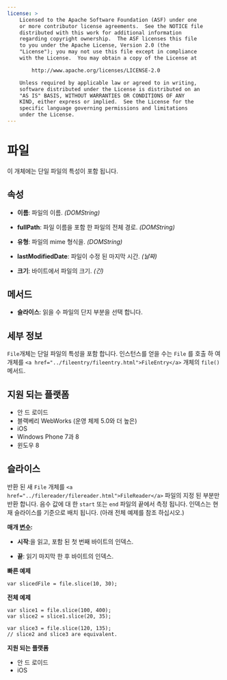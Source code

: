 ```yaml
---
license: >
    Licensed to the Apache Software Foundation (ASF) under one
    or more contributor license agreements.  See the NOTICE file
    distributed with this work for additional information
    regarding copyright ownership.  The ASF licenses this file
    to you under the Apache License, Version 2.0 (the
    "License"); you may not use this file except in compliance
    with the License.  You may obtain a copy of the License at

        http://www.apache.org/licenses/LICENSE-2.0

    Unless required by applicable law or agreed to in writing,
    software distributed under the License is distributed on an
    "AS IS" BASIS, WITHOUT WARRANTIES OR CONDITIONS OF ANY
    KIND, either express or implied.  See the License for the
    specific language governing permissions and limitations
    under the License.
---
```


# 파일

이 개체에는 단일 파일의 특성이 포함 됩니다.

## 속성

*   **이름**: 파일의 이름. *(DOMString)*

*   **fullPath**: 파일 이름을 포함 한 파일의 전체 경로. *(DOMString)*

*   **유형**: 파일의 mime 형식을. *(DOMString)*

*   **lastModifiedDate**: 파일이 수정 된 마지막 시간. *(날짜)*

*   **크기**: 바이트에서 파일의 크기. *(긴)*

## 메서드

*   **슬라이스**: 읽을 수 파일의 단지 부분을 선택 합니다.

## 세부 정보

`File`개체는 단일 파일의 특성을 포함 합니다. 인스턴스를 얻을 수는 `File` 를 호출 하 여 개체를 `<a href="../fileentry/fileentry.html">FileEntry</a>` 개체의 `file()` 메서드.

## 지원 되는 플랫폼

*   안 드 로이드
*   블랙베리 WebWorks (운영 체제 5.0와 더 높은)
*   iOS
*   Windows Phone 7과 8
*   윈도우 8

## 슬라이스

반환 된 새 `File` 개체를 `<a href="../filereader/filereader.html">FileReader</a>` 파일의 지정 된 부분만 반환 합니다. 음수 값에 대 한 `start` 또는 `end` 파일의 끝에서 측정 됩니다. 인덱스는 현재 슬라이스를 기준으로 배치 됩니다. (아래 전체 예제를 참조 하십시오.)

**매개 <a href="../../../plugin_ref/spec.html">변수</a>:**

*   **시작**:을 읽고, 포함 된 첫 번째 바이트의 인덱스.

*   **끝**: 읽기 마지막 한 후 바이트의 인덱스.

**빠른 예제**

    var slicedFile = file.slice(10, 30);
    

**전체 예제**

    var slice1 = file.slice(100, 400);
    var slice2 = slice1.slice(20, 35);
    
    var slice3 = file.slice(120, 135);
    // slice2 and slice3 are equivalent.
    

**지원 되는 플랫폼**

*   안 드 로이드
*   iOS